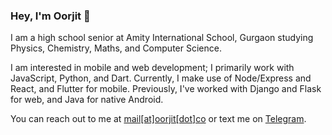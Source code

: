 ### Hey, I'm Oorjit :wave:
I am a high school senior at Amity International School, Gurgaon studying Physics, Chemistry, Maths, and Computer Science.

I am interested in mobile and web development; I primarily work with JavaScript, Python, and Dart. Currently, I make use of Node/Express and React, and Flutter for mobile. Previously, I've worked with Django and Flask for web, and Java for native Android.

You can reach out to me at [mail\[at\]oorjit\[dot\]co](mailto:mail@oorjit.co) or text me on [Telegram](https://t.me/oorjitchowdhary).

